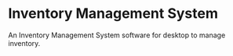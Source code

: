 # Inventory Management System
An Inventory Management System software for desktop to manage inventory.
